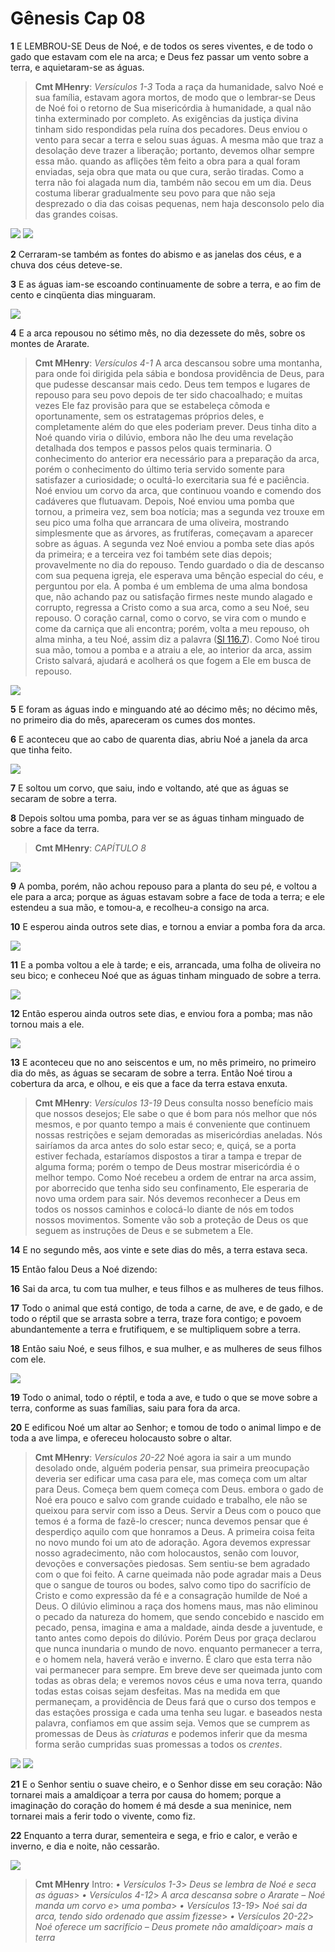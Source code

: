 # Gênesis Cap 08

**1** 	E LEMBROU-SE Deus de Noé, e de todos os seres viventes, e de todo o gado que estavam com ele na arca; e Deus fez passar um vento sobre a terra, e aquietaram-se as águas.

> **Cmt MHenry**: *Versículos 1-3* Toda a raça da humanidade, salvo Noé e sua família, estavam agora mortos, de modo que o lembrar-se Deus de Noé foi o retorno de Sua misericórdia à humanidade, a qual não tinha exterminado por completo. As exigências da justiça divina tinham sido respondidas pela ruína dos pecadores. Deus enviou o vento para secar a terra e selou suas águas. A mesma mão que traz a desolação deve trazer a liberação; portanto, devemos olhar sempre essa mão. quando as aflições têm feito a obra para a qual foram enviadas, seja obra que mata ou que cura, serão tiradas. Como a terra não foi alagada num dia, também não secou em um dia. Deus costuma liberar gradualmente seu povo para que não seja desprezado o dia das coisas pequenas, nem haja desconsolo pelo dia das grandes coisas.

![](../Images/SweetPublishing/1-8-1.jpg) ![](../Images/SweetPublishing/1-8-2.jpg) 

**2** 	Cerraram-se também as fontes do abismo e as janelas dos céus, e a chuva dos céus deteve-se.

**3** 	E as águas iam-se escoando continuamente de sobre a terra, e ao fim de cento e cinqüenta dias minguaram.

![](../Images/SweetPublishing/1-8-3.jpg) 

**4** 	E a arca repousou no sétimo mês, no dia dezessete do mês, sobre os montes de Ararate.

> **Cmt MHenry**: *Versículos 4-1* A arca descansou sobre uma montanha, para onde foi dirigida pela sábia e bondosa providência de Deus, para que pudesse descansar mais cedo. Deus tem tempos e lugares de repouso para seu povo depois de ter sido chacoalhado; e muitas vezes Ele faz provisão para que se estabeleça cômoda e oportunamente, sem os estratagemas próprios deles, e completamente além do que eles poderiam prever. Deus tinha dito a Noé quando viria o dilúvio, embora não lhe deu uma revelação detalhada dos tempos e passos pelos quais terminaria. O conhecimento do anterior era necessário para a preparação da arca, porém o conhecimento do último teria servido somente para satisfazer a curiosidade; o ocultá-lo exercitaria sua fé e paciência. Noé enviou um corvo da arca, que continuou voando e comendo dos cadáveres que flutuavam. Depois, Noé enviou uma pomba que tornou, a primeira vez, sem boa notícia; mas a segunda vez trouxe em seu pico uma folha que arrancara de uma oliveira, mostrando simplesmente que as árvores, as frutíferas, começavam a aparecer sobre as águas. A segunda vez Noé enviou a pomba sete dias após da primeira; e a terceira vez foi também sete dias depois; provavelmente no dia do repouso. Tendo guardado o dia de descanso com sua pequena igreja, ele esperava uma bênção especial do céu, e perguntou por ela. A pomba é um emblema de uma alma bondosa que, não achando paz ou satisfação firmes neste mundo alagado e corrupto, regressa a Cristo como a sua arca, como a seu Noé, seu repouso. O coração carnal, como o corvo, se vira com o mundo e come da carniça que ali encontra; porém, volta a meu repouso, oh alma minha, a teu Noé, assim diz a palavra ([Sl 116.7](../19A-Sl/116.md#7)). Como Noé tirou sua mão, tomou a pomba e a atraiu a ele, ao interior da arca, assim Cristo salvará, ajudará e acolherá os que fogem a Ele em busca de repouso.

![](../Images/SweetPublishing/1-8-4.jpg) 

**5** 	E foram as águas indo e minguando até ao décimo mês; no décimo mês, no primeiro dia do mês, apareceram os cumes dos montes.

**6** 	E aconteceu que ao cabo de quarenta dias, abriu Noé a janela da arca que tinha feito.

![](../Images/SweetPublishing/1-8-5.jpg) 

**7** 	E soltou um corvo, que saiu, indo e voltando, até que as águas se secaram de sobre a terra.

**8** 	Depois soltou uma pomba, para ver se as águas tinham minguado de sobre a face da terra.

> **Cmt MHenry**: *CAPÍTULO 8*

![](../Images/SweetPublishing/1-8-8.jpg) 

**9** 	A pomba, porém, não achou repouso para a planta do seu pé, e voltou a ele para a arca; porque as águas estavam sobre a face de toda a terra; e ele estendeu a sua mão, e tomou-a, e recolheu-a consigo na arca.

**10** 	E esperou ainda outros sete dias, e tornou a enviar a pomba fora da arca.

![](../Images/SweetPublishing/1-8-9.jpg) 

**11** 	E a pomba voltou a ele à tarde; e eis, arrancada, uma folha de oliveira no seu bico; e conheceu Noé que as águas tinham minguado de sobre a terra.

![](../Images/SweetPublishing/1-8-10.jpg) 

**12** 	Então esperou ainda outros sete dias, e enviou fora a pomba; mas não tornou mais a ele.

![](../Images/SweetPublishing/1-8-11.jpg) 

**13** 	E aconteceu que no ano seiscentos e um, no mês primeiro, no primeiro dia do mês, as águas se secaram de sobre a terra. Então Noé tirou a cobertura da arca, e olhou, e eis que a face da terra estava enxuta.

> **Cmt MHenry**: *Versículos 13-19* Deus consulta nosso benefício mais que nossos desejos; Ele sabe o que é bom para nós melhor que nós mesmos, e por quanto tempo a mais é conveniente que continuem nossas restrições e sejam demoradas as misericórdias aneladas. Nós sairíamos da arca antes do solo estar seco; e, quiçá, se a porta estiver fechada, estaríamos dispostos a tirar a tampa e trepar de alguma forma; porém o tempo de Deus mostrar misericórdia é o melhor tempo. Como Noé recebeu a ordem de entrar na arca assim, por aborrecido que tenha sido seu confinamento, Ele esperaria de novo uma ordem para sair. Nós devemos reconhecer a Deus em todos os nossos caminhos e colocá-lo diante de nós em todos nossos movimentos. Somente vão sob a proteção de Deus os que seguem as instruções de Deus e se submetem a Ele.

**14** 	E no segundo mês, aos vinte e sete dias do mês, a terra estava seca.

**15** 	Então falou Deus a Noé dizendo:

**16** 	Sai da arca, tu com tua mulher, e teus filhos e as mulheres de teus filhos.

**17** 	Todo o animal que está contigo, de toda a carne, de ave, e de gado, e de todo o réptil que se arrasta sobre a terra, traze fora contigo; e povoem abundantemente a terra e frutifiquem, e se multipliquem sobre a terra.

**18** 	Então saiu Noé, e seus filhos, e sua mulher, e as mulheres de seus filhos com ele.

![](../Images/SweetPublishing/1-8-12.jpg) 

**19** 	Todo o animal, todo o réptil, e toda a ave, e tudo o que se move sobre a terra, conforme as suas famílias, saiu para fora da arca.

**20** 	E edificou Noé um altar ao Senhor; e tomou de todo o animal limpo e de toda a ave limpa, e ofereceu holocausto sobre o altar.

> **Cmt MHenry**: *Versículos 20-22* Noé agora ia sair a um mundo desolado onde, alguém poderia pensar, sua primeira preocupação deveria ser edificar uma casa para ele, mas começa com um altar para Deus. Começa bem quem começa com Deus. embora o gado de Noé era pouco e salvo com grande cuidado e trabalho, ele não se queixou para servir com isso a Deus. Servir a Deus com o pouco que temos é a forma de fazê-lo crescer; nunca devemos pensar que é desperdiço aquilo com que honramos a Deus. A primeira coisa feita no novo mundo foi um ato de adoração. Agora devemos expressar nosso agradecimento, não com holocaustos, senão com louvor, devoções e conversações piedosas. Sem sentiu-se bem agradado com o que foi feito. A carne queimada não pode agradar mais a Deus que o sangue de touros ou bodes, salvo como tipo do sacrifício de Cristo e como expressão da fé e a consagração humilde de Noé a Deus. O dilúvio eliminou a raça dos homens maus, mas não eliminou o pecado da natureza do homem, que sendo concebido e nascido em pecado, pensa, imagina e ama a maldade, ainda desde a juventude, e tanto antes como depois do dilúvio. Porém Deus por graça declarou que nunca inundaria o mundo de novo. enquanto permanecer a terra, e o homem nela, haverá verão e inverno. É claro que esta terra não vai permanecer para sempre. Em breve deve ser queimada junto com todas as obras dela; e veremos novos céus e uma nova terra, quando todas estas coisas sejam desfeitas. Mas na medida em que permaneçam, a providência de Deus fará que o curso dos tempos e das estações prossiga e cada uma tenha seu lugar. e baseados nesta palavra, confiamos em que assim seja. Vemos que se cumprem as promessas de Deus às *criaturas* e podemos inferir que da mesma forma serão cumpridas suas promessas a todos os *crentes*.

![](../Images/SweetPublishing/1-8-13.jpg) ![](../Images/SweetPublishing/1-8-14.jpg) 

**21** 	E o Senhor sentiu o suave cheiro, e o Senhor disse em seu coração: Não tornarei mais a amaldiçoar a terra por causa do homem; porque a imaginação do coração do homem é má desde a sua meninice, nem tornarei mais a ferir todo o vivente, como fiz.

**22** 	Enquanto a terra durar, sementeira e sega, e frio e calor, e verão e inverno, e dia e noite, não cessarão.

![](../Images/SweetPublishing/1-1-6.jpg) 


> **Cmt MHenry** Intro: *• Versículos 1-3*> *Deus se lembra de Noé e seca as águas*> *• Versículos 4-12*> *A arca descansa sobre o Ararate – Noé manda um corvo e*> *uma pomba*> *• Versículos 13-19*> *Noé sai da arca, tendo sido ordenado que assim fizesse*> *• Versículos 20-22*> *Noé oferece um sacrifício – Deus promete não amaldiçoar*> *mais a terra*